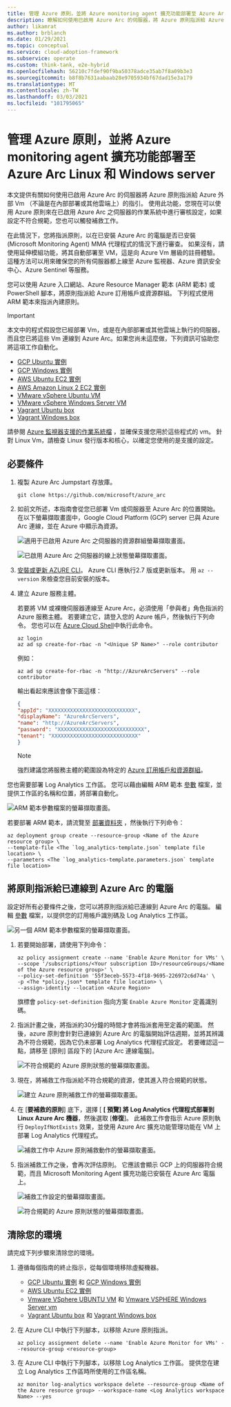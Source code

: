 ```yaml
---
title: 管理 Azure 原則，並將 Azure monitoring agent 擴充功能部署至 Azure Arc Linux 和 Windows server
description: 瞭解如何使用已啟用 Azure Arc 的伺服器，將 Azure 原則指派給 Azure 外部的 Vm，不論它們是在內部部署或其他雲端上。
author: likamrat
ms.author: brblanch
ms.date: 01/29/2021
ms.topic: conceptual
ms.service: cloud-adoption-framework
ms.subservice: operate
ms.custom: think-tank, e2e-hybrid
ms.openlocfilehash: 56210c7fdef90f9ba50378adce35ab7f8a09b3e3
ms.sourcegitcommit: b8f8b7631aabaab28e9705934bf67dad15e3a179
ms.translationtype: MT
ms.contentlocale: zh-TW
ms.lasthandoff: 03/03/2021
ms.locfileid: "101795065"
---
```

# <a name="manage-azure-policies-and-deploy-the-azure-monitoring-agent-extension-to-azure-arc-linux-and-windows-servers"></a>管理 Azure 原則，並將 Azure monitoring agent 擴充功能部署至 Azure Arc Linux 和 Windows server

本文提供有關如何使用已啟用 Azure Arc 的伺服器將 Azure 原則指派給 Azure 外部 Vm （不論是在內部部署或其他雲端上）的指引。 使用此功能，您現在可以使用 Azure 原則來在已啟用 Azure Arc 之伺服器的作業系統中進行審核設定，如果設定不符合規範，您也可以觸發補救工作。

在此情況下，您將指派原則，以在已安裝 Azure Arc 的電腦是否已安裝 (Microsoft Monitoring Agent) MMA 代理程式的情況下進行審查。 如果沒有，請使用延伸模組功能，將其自動部署至 VM，這是向 Azure Vm 層級的註冊體驗。 這種方法可以用來確保您的所有伺服器都上線至 Azure 監視器、Azure 資訊安全中心、Azure Sentinel 等服務。

您可以使用 Azure 入口網站、Azure Resource Manager 範本 (ARM 範本) 或 PowerShell 腳本，將原則指派給 Azure 訂用帳戶或資源群組。 下列程式使用 ARM 範本來指派內建原則。

> [!IMPORTANT]
> 本文中的程式假設您已經部署 Vm，或是在內部部署或其他雲端上執行的伺服器，而且您已將這些 Vm 連線到 Azure Arc。如果您尚未這麼做，下列資訊可協助您將這項工作自動化。

- [GCP Ubuntu 實例](./gcp-terraform-ubuntu.md)
- [GCP Windows 實例](./gcp-terraform-windows.md)
- [AWS Ubuntu EC2 實例](./aws-terraform-ubuntu.md)
- [AWS Amazon Linux 2 EC2 實例](./aws-terraform-al2.md)
- [VMware vSphere Ubuntu VM](./vmware-terraform-ubuntu.md)
- [VMware vSphere Windows Server VM](./vmware-terraform-windows.md)
- [Vagrant Ubuntu box](./local-vagrant-ubuntu.md)
- [Vagrant Windows box](./local-vagrant-windows.md)

請參閱 [Azure 監視器支援的作業系統檔](/azure/azure-monitor/insights/vminsights-enable-overview#supported-operating-systems) ，並確保支援您用於這些程式的 vm。 針對 Linux Vm，請檢查 Linux 發行版本和核心，以確定您使用的是支援的設定。

## <a name="prerequisites"></a>必要條件

1. 複製 Azure Arc Jumpstart 存放庫。

   ```console
   git clone https://github.com/microsoft/azure_arc
   ```

2. 如前文所述，本指南會從您已部署 Vm 或伺服器至 Azure Arc 的位置開始。在以下螢幕擷取畫面中，Google Cloud Platform (GCP) server 已與 Azure Arc 連線，並在 Azure 中顯示為資源。

   ![適用于已啟用 Azure Arc 之伺服器的資源群組螢幕擷取畫面。](./media/arc-policies-mma/resource-group.png)

   ![已啟用 Azure Arc 之伺服器的線上狀態螢幕擷取畫面。](./media/arc-policies-mma/connected-status.png)

3. [安裝或更新 AZURE CLI](/cli/azure/install-azure-cli)。 Azure CLI 應執行2.7 版或更新版本。 用 `az --version` 來檢查您目前安裝的版本。

4. 建立 Azure 服務主體。

   若要將 VM 或裸機伺服器連線至 Azure Arc，必須使用「參與者」角色指派的 Azure 服務主體。 若要建立它，請登入您的 Azure 帳戶，然後執行下列命令。 您也可以在 [Azure Cloud Shell](https://shell.azure.com/)中執行此命令。

   ```console
   az login
   az ad sp create-for-rbac -n "<Unique SP Name>" --role contributor
   ```

   例如：

   ```console
   az ad sp create-for-rbac -n "http://AzureArcServers" --role contributor
   ```

   輸出看起來應該會像下面這樣：

   ```json
   {
   "appId": "XXXXXXXXXXXXXXXXXXXXXXXXXXXX",
   "displayName": "AzureArcServers",
   "name": "http://AzureArcServers",
   "password": "XXXXXXXXXXXXXXXXXXXXXXXXXXXX",
   "tenant": "XXXXXXXXXXXXXXXXXXXXXXXXXXXX"
   }
   ```

   > [!NOTE]
   > 強烈建議您將服務主體的範圍設為特定的 [Azure 訂用帳戶和資源群組](/cli/azure/ad/sp)。

您也需要部署 Log Analytics 工作區。 您可以藉由編輯 ARM 範本 [參數](https://github.com/microsoft/azure_arc/blob/main/azure_arc_servers_jumpstart/policies/arm/log_analytics-template.parameters.json) 檔案，並提供工作區的名稱和位置，將部署自動化。

![ARM 範本參數檔案的螢幕擷取畫面。](./media/arc-policies-mma/parameter-file-1.png)

若要部署 ARM 範本，請流覽至 [部署資料夾](https://github.com/microsoft/azure_arc/tree/main/azure_arc_servers_jumpstart/policies/arm) ，然後執行下列命令：

```console
az deployment group create --resource-group <Name of the Azure resource group> \
--template-file <The `log_analytics-template.json` template file location> \
--parameters <The `log_analytics-template.parameters.json` template file location>
```

## <a name="assign-policies-to-azure-arc-connected-machines"></a>將原則指派給已連線到 Azure Arc 的電腦

設定好所有必要條件之後，您可以將原則指派給已連線到 Azure Arc 的電腦。 編輯 [參數](https://github.com/microsoft/azure_arc/blob/main/azure_arc_servers_jumpstart/policies/arm/policy.json) 檔案，以提供您的訂用帳戶識別碼及 Log Analytics 工作區。

![另一個 ARM 範本參數檔案的螢幕擷取畫面。](./media/arc-policies-mma/parameter-file-2.png)

1. 若要開始部署，請使用下列命令：

   ```console
   az policy assignment create --name 'Enable Azure Monitor for VMs' \
   --scope '/subscriptions/<Your subscription ID>/resourceGroups/<Name of the Azure resource group>' \
   --policy-set-definition '55f3eceb-5573-4f18-9695-226972c6d74a' \
   -p <The *policy.json* template file location> \
   --assign-identity --location <Azure Region>
   ```

   旗標會 `policy-set-definition` 指向方案 `Enable Azure Monitor` 定義識別碼。

2. 指派計畫之後，將指派約30分鐘的時間才會將指派套用至定義的範圍。 然後，azure 原則會針對已連線到 Azure Arc 的電腦開始評估週期，並將其辨識為不符合規範，因為它仍未部署 Log Analytics 代理程式設定。 若要確認這一點，請移至 [原則] 區段下的 [Azure Arc 連線電腦]。

   ![不符合規範的 Azure 原則狀態的螢幕擷取畫面。](./media/arc-policies-mma/noncompliant-policy.png)

3. 現在，將補救工作指派給不符合規範的資源，使其進入符合規範的狀態。

   ![建立 Azure 原則補救工作的螢幕擷取畫面。](./media/arc-policies-mma/create-remediation-task.png)

4. 在 [**要補救的原則**] 底下，選擇 [ **\[ 預覽] 將 Log Analytics 代理程式部署到 Linux Azure Arc 機器**，然後選取 [**修復**]。 此補救工作會指示 Azure 原則執行 `DeployIfNotExists` 效果，並使用 Azure Arc 擴充功能管理功能在 VM 上部署 Log Analytics 代理程式。

   ![補救工作中 Azure 原則補救動作的螢幕擷取畫面。](./media/arc-policies-mma/remediation-action.png)

5. 指派補救工作之後，會再次評估原則。 它應該會顯示 GCP 上的伺服器符合規範，而且 Microsoft Monitoring Agent 擴充功能已安裝在 Azure Arc 電腦上。

   ![補救工作設定的螢幕擷取畫面。](./media/arc-policies-mma/task-config.png)

   ![符合規範的 Azure 原則狀態的螢幕擷取畫面。](./media/arc-policies-mma/compliant-status.png)

## <a name="clean-up-your-environment"></a>清除您的環境

請完成下列步驟來清除您的環境。

1. 遵循每個指南的終止指示，從每個環境移除虛擬機器。

   - [GCP Ubuntu 實例](./gcp-terraform-ubuntu.md) 和 [GCP Windows 實例](./gcp-terraform-windows.md)
   - [AWS Ubuntu EC2 實例](./aws-terraform-ubuntu.md)
   - [Vmware VSphere UBUNTU VM](./vmware-terraform-ubuntu.md) 和 [Vmware VSPHERE Windows Server vm](./vmware-terraform-windows.md)
   - [Vagrant Ubuntu box](./local-vagrant-ubuntu.md) 和 [Vagrant Windows box](./local-vagrant-windows.md)

2. 在 Azure CLI 中執行下列腳本，以移除 Azure 原則指派。

   ```console
   az policy assignment delete --name 'Enable Azure Monitor for VMs' --resource-group <resource-group>
   ```

3. 在 Azure CLI 中執行下列腳本，以移除 Log Analytics 工作區。 提供您在建立 Log Analytics 工作區時所使用的工作區名稱。

   ```console
   az monitor log-analytics workspace delete --resource-group <Name of the Azure resource group> --workspace-name <Log Analytics workspace Name> --yes
   ```
